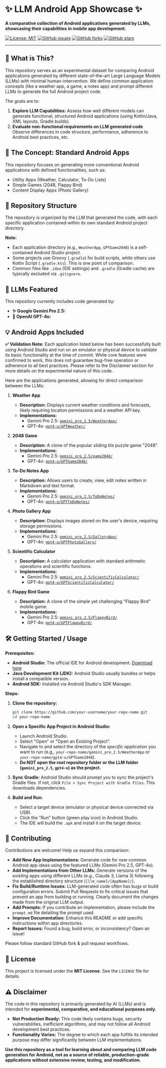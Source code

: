 # ✨ LLM Android App Showcase ✨

**A comparative collection of Android applications generated by LLMs, showcasing their capabilities in mobile app development.**

[![License: MIT](https://img.shields.io/badge/License-MIT-yellow.svg)](https://opensource.org/licenses/MIT) 
[![GitHub issues](https://img.shields.io/github/issues/sanadlab/vibe_coded_android_apps)](https://github.com/sanadlab/vibe_coded_android_apps/issues)
[![GitHub forks](https://img.shields.io/github/forks/sanadlab/vibe_coded_android_apps)](https://github.com/sanadlab/vibe_coded_android_apps/network)
[![GitHub stars](https://img.shields.io/github/stars/sanadlab/vibe_coded_android_apps)](https://github.com/sanadlab/vibe_coded_android_apps/issues/stargazers)

---

## 🤔 What is This?

This repository serves as an experimental dataset for comparing Android applications generated by different state-of-the-art Large Language Models (LLMs) with minimal human-intervention. We define common application concepts (like a weather app, a game, a notes app) and prompt different LLMs to generate the full Android project code.

The goals are to:

1.  **Explore LLM Capabilities:** Assess how well different models can generate functional, structured Android applications (using Kotlin/Java, XML layouts, Gradle builds).
2.  **Evaluate non-functional requirements on LLM generated code** Observe differences in code structure, performance, adherence to Android best practices, etc.

## 📱 The Concept: Standard Android Apps

This repository focuses on generating more conventional Android applications with defined functionalities, such as:

*   Utility Apps (Weather, Calculator, To-Do Lists)
*   Simple Games (2048, Flappy Bird)
*   Content Display Apps (Photo Gallery)

## 📂 Repository Structure

The repository is organized by the LLM that generated the code, with each specific application contained within its own standard Android project directory.


**Note:**
*   Each application directory (e.g., `WeatherApp`, `GPTGame2048`) is a self-contained Android Studio project.
*   Some projects use Groovy (`.gradle`) for build scripts, while others use Kotlin Script (`.gradle.kts`). This is one point of comparison.
*   Common files like `.idea` (IDE settings) and `.gradle` (Gradle cache) are typically excluded via `.gitignore`.

## 🤖 LLMs Featured

This repository currently includes code generated by:

*   **✨ Google Gemini Pro 2.5:** 
*   **🤖 OpenAI GPT-4o:**

<!-- NOTE: Replace bracketed links with actual URLs if desired -->

## 💡 Android Apps Included

**✅ Validation Note:** Each application listed below has been successfully built using Android Studio and run on an emulator or physical device to validate its basic functionality at the time of commit. While core features were confirmed to work, this does not guarantee bug-free operation or adherence to all best practices. Please refer to the Disclaimer section for more details on the experimental nature of this code.

Here are the applications generated, allowing for direct comparison between the LLMs:

1.  **Weather App**
    *   **Description:** Displays current weather conditions and forecasts, likely requiring location permissions and a weather API key.
    *   **Implementations:**
        *   Gemini Pro 2.5: [`gemini_pro_2.5/WeatherApp/`](./gemini_pro_2.5/WeatherApp/)
        *   GPT-4o: [`gpt4-o/GPTWeather/`](./gpt4-o/GPTWeather/)

2.  **2048 Game**
    *   **Description:** A clone of the popular sliding tile puzzle game "2048".
    *   **Implementations:**
        *   Gemini Pro 2.5: [`gemini_pro_2.5/game2048/`](./gemini_pro_2.5/game2048/)
        *   GPT-4o: [`gpt4-o/GPTGame2048/`](./gpt4-o/GPTGame2048/)

3.  **To-Do Notes App**
    *   **Description:** Allows users to create, view, edit notes written in Markdown and text format.
    *   **Implementations:**
        *   Gemini Pro 2.5: [`gemini_pro_2.5/ToDoNotes/`](./gemini_pro_2.5/ToDoNotes/)
        *   GPT-4o: [`gpt4-o/GPTToDoNotes/`](./gpt4-o/GPTToDoNotes/)

4.  **Photo Gallery App**
    *   **Description:** Displays images stored on the user's device, requiring storage permissions.
    *   **Implementations:**
        *   Gemini Pro 2.5: [`gemini_pro_2.5/GalleryApp/`](./gemini_pro_2.5/GalleryApp/)
        *   GPT-4o: [`gpt4-o/GPTPhotoGallery/`](./gpt4-o/GPTPhotoGallery/)

5.  **Scientific Calculator**
    *   **Description:** A calculator application with standard arithmetic operations and scientific functions.
    *   **Implementations:**
        *   Gemini Pro 2.5: [`gemini_pro_2.5/ScientificCalculator/`](./gemini_pro_2.5/ScientificCalculator/)
        *   GPT-4o: [`gpt4-o/GPTScientificCalculator/`](./gpt4-o/GPTScientificCalculator/)

6.  **Flappy Bird Game**
    *   **Description:** A clone of the simple yet challenging "Flappy Bird" mobile game.
    *   **Implementations:**
        *   Gemini Pro 2.5: [`gemini_pro_2.5/FlappyBird/`](./gemini_pro_2.5/FlappyBird/)
        *   GPT-4o: [`gpt4-o/GPTFlappyBird/`](./gpt4-o/GPTFlappyBird/)

## 🛠️ Getting Started / Usage

**Prerequisites:**

*   **Android Studio:** The official IDE for Android development. [Download here](https://developer.android.com/studio)
*   **Java Development Kit (JDK):** Android Studio usually bundles or helps install a compatible version.
*   **Android SDK:** Installed via Android Studio's SDK Manager.

**Steps:**

1.  **Clone the repository:**
    ```bash
    git clone https://github.com/your-username/your-repo-name.git
    cd your-repo-name
    ```

2.  **Open a Specific App Project in Android Studio:**
    *   Launch Android Studio.
    *   Select "Open" or "Open an Existing Project".
    *   Navigate to and select the directory of the *specific application* you want to run (e.g., `your-repo-name/gemini_pro_2.5/WeatherApp` or `your-repo-name/gpt4-o/GPTGame2048`).
    *   **Do NOT open the root repository folder or the LLM folder (`gemini_pro_2.5`, `gpt4-o`) as the project.**

3.  **Sync Gradle:** Android Studio should prompt you to sync the project's Gradle files. If not, click `File > Sync Project with Gradle Files`. This downloads dependencies.

4.  **Build and Run:**
    *   Select a target device (emulator or physical device connected via USB).
    *   Click the "Run" button (green play icon) in Android Studio.
    *   The IDE will build the `.apk` and install it on the target device.

## 🤝 Contributing

Contributions are welcome! Help us expand this comparison:

*   **Add New App Implementations:** Generate code for *new* common Android app ideas using the featured LLMs (Gemini Pro 2.5, GPT-4o).
*   **Add Implementations from Other LLMs:** Generate versions of the *existing* apps using different LLMs (e.g., Claude 3, Llama 3) following the established directory structure (`[llm_name]/[AppName]/`).
*   **Fix Build/Runtime Issues:** LLM-generated code often has bugs or build configuration errors. Submit Pull Requests to fix critical issues that prevent an app from building or running. Clearly document the changes made from the original LLM output.
*   **Add Prompts:** If you contribute an implementation, please include the `prompt.md` file detailing the prompt used.
*   **Improve Documentation:** Enhance this README or add specific instructions within app directories.
*   **Report Issues:** Found a bug, build error, or inconsistency? Open an issue!

Please follow standard GitHub fork & pull request workflows.

## 📜 License

This project is licensed under the **MIT License**. See the `LICENSE` file for details.


## ⚠️ Disclaimer

The code in this repository is primarily generated by AI (LLMs) and is intended for **experimental, comparative, and educational purposes only**.

*   **Not Production Ready:** This code likely contains bugs, security vulnerabilities, inefficient algorithms, and may not follow all Android development best practices.
*   **Functionality Varies:** The degree to which each app fulfills its intended purpose may differ significantly between LLM implementations.

**Use this repository as a tool for learning about and comparing LLM code generation for Android, not as a source of reliable, production-grade applications without extensive review, testing, and modification.**
